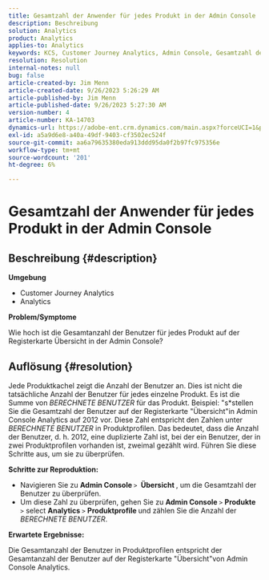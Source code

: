```yaml
---
title: Gesamtzahl der Anwender für jedes Produkt in der Admin Console
description: Beschreibung
solution: Analytics
product: Analytics
applies-to: Analytics
keywords: KCS, Customer Journey Analytics, Admin Console, Gesamtzahl der Benutzer, Produkt, Adobe Analytics
resolution: Resolution
internal-notes: null
bug: false
article-created-by: Jim Menn
article-created-date: 9/26/2023 5:26:29 AM
article-published-by: Jim Menn
article-published-date: 9/26/2023 5:27:30 AM
version-number: 4
article-number: KA-14703
dynamics-url: https://adobe-ent.crm.dynamics.com/main.aspx?forceUCI=1&pagetype=entityrecord&etn=knowledgearticle&id=e8578c3b-2d5c-ee11-be6f-6045bd006268
exl-id: a5a9d6e8-a40a-49df-9403-cf3502ec524f
source-git-commit: aa6a79635380eda913ddd95da0f2b97fc975356e
workflow-type: tm+mt
source-wordcount: '201'
ht-degree: 6%

---
```


# Gesamtzahl der Anwender für jedes Produkt in der Admin Console

## Beschreibung {#description}


<b>Umgebung</b>

- Customer Journey Analytics
- Analytics




<b>Problem/Symptome</b>

Wie hoch ist die Gesamtanzahl der Benutzer für jedes Produkt auf der Registerkarte Übersicht in der Admin Console?




## Auflösung {#resolution}


Jede Produktkachel zeigt die Anzahl der Benutzer an. Dies ist nicht die tatsächliche Anzahl der Benutzer für jedes einzelne Produkt. Es ist die Summe von *BERECHNETE BENUTZER* für das Produkt. Beispiel: &quot;s*stellen Sie die Gesamtzahl der Benutzer auf der Registerkarte &quot;Übersicht&quot;in Admin Console Analytics auf 2012 vor. Diese Zahl entspricht den Zahlen unter *BERECHNETE BENUTZER* in Produktprofilen. Das bedeutet, dass die Anzahl der Benutzer, d. h. 2012, eine duplizierte Zahl ist, bei der ein Benutzer, der in zwei Produktprofilen vorhanden ist, zweimal gezählt wird. Führen Sie diese Schritte aus, um sie zu überprüfen.

<b>Schritte zur Reproduktion:</b>

- Navigieren Sie zu <b>Admin Console </b>`>` <b> Übersicht </b>, um die Gesamtzahl der Benutzer zu überprüfen.
- Um diese Zahl zu überprüfen, gehen Sie zu <b>Admin Console </b>`>`  <b>Produkte</b> `>`  select <b>Analytics </b>`>`  <b>Produktprofile </b>und zählen Sie die Anzahl der *BERECHNETE BENUTZER*.




<b>Erwartete Ergebnisse:</b>

Die Gesamtanzahl der Benutzer in Produktprofilen entspricht der Gesamtanzahl der Benutzer auf der Registerkarte &quot;Übersicht&quot;von Admin Console Analytics.
